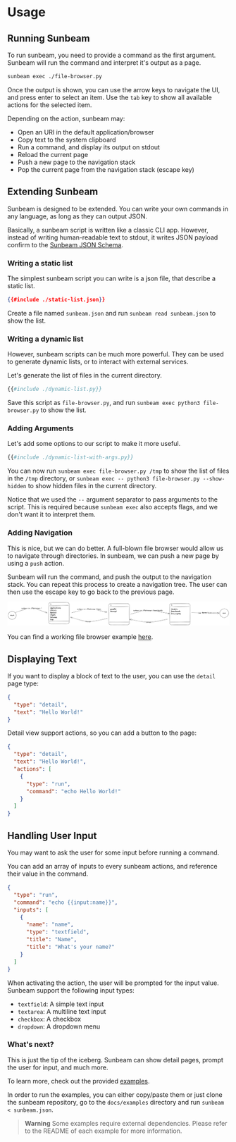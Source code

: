 # Usage

## Running Sunbeam

To run sunbeam, you need to provide a command as the first argument. Sunbeam will run the command and interpret it's output as a page.

```bash
sunbeam exec ./file-browser.py
```

Once the output is shown, you can use the arrow keys to navigate the UI, and press enter to select an item.
Use the `tab` key to show all available actions for the selected item.

Depending on the action, sunbeam may:

- Open an URI in the default application/browser
- Copy text to the system clipboard
- Run a command, and display its output on stdout
- Reload the current page
- Push a new page to the navigation stack
- Pop the current page from the navigation stack (escape key)

## Extending Sunbeam

Sunbeam is designed to be extended. You can write your own commands in any language, as long as they can output JSON.

Basically, a sunbeam script is written like a classic CLI app. However, instead of writing human-readable text to stdout, it writes JSON payload confirm to the [Sunbeam JSON Schema](https://raw.githubusercontent.com/pomdtr/sunbeam/main/schemas/page.schema.json).

### Writing a static list

The simplest sunbeam script you can write is a json file, that describe a static list.

```json
{{#include ./static-list.json}}
```

Create a file named `sunbeam.json` and run `sunbeam read sunbeam.json` to show the list.

### Writing a dynamic list

However, sunbeam scripts can be much more powerful. They can be used to generate dynamic lists, or to interact with external services.

Let's generate the list of files in the current directory.

```python
{{#include ./dynamic-list.py}}
```

Save this script as `file-browser.py`, and run `sunbeam exec python3 file-browser.py` to show the list.

### Adding Arguments

Let's add some options to our script to make it more useful.

```python
{{#include ./dynamic-list-with-args.py}}
```

You can now run `sunbeam exec file-browser.py /tmp` to show the list of files in the `/tmp` directory, or `sunbeam exec -- python3 file-browser.py --show-hidden` to show hidden files in the current directory.

Notice that we used the `--` argument separator to pass arguments to the script. This is required because `sunbeam exec` also accepts flags, and we don't want it to interpret them.

### Adding Navigation

This is nice, but we can do better. A full-blown file browser would allow us to navigate through directories.
In sunbeam, we can push a new page by using a `push` action.

Sunbeam will run the command, and push the output to the navigation stack.
You can repeat this process to create a navigation tree.
The user can then use the escape key to go back to the previous page.

![Navigation](./navigation.excalidraw.png)

You can find a working file browser example [here](../examples/file-browser/README.md).

## Displaying Text

If you want to display a block of text to the user, you can use the `detail` page type:

```json
{
  "type": "detail",
  "text": "Hello World!"
}
```

Detail view support actions, so you can add a button to the page:

```json
{
  "type": "detail",
  "text": "Hello World!",
  "actions": [
    {
      "type": "run",
      "command": "echo Hello World!"
    }
  ]
}
```

## Handling User Input

You may want to ask the user for some input before running a command.

You can add an array of inputs to every sunbeam actions, and reference their value in the command.

```json
{
  "type": "run",
  "command": "echo {{input:name}}",
  "inputs": [
    {
      "name": "name",
      "type": "textfield",
      "title": "Name",
      "title": "What's your name?"
    }
  ]
}
```

When activating the action, the user will be prompted for the input value.
Sunbeam support the following input types:

- `textfield`: A simple text input
- `textarea`: A multiline text input
- `checkbox`: A checkbox
- `dropdown`: A dropdown menu

### What's next?

This is just the tip of the iceberg. Sunbeam can show detail pages, prompt the user for input, and much more.

To learn more, check out the provided [examples](../examples/index.md).

In order to run the examples, you can either copy/paste them or just clone the sunbeam repository, go to the `docs/examples` directory and run `sunbeam < sunbeam.json`.

> **Warning** Some examples require external dependencies. Please refer to the README of each example for more information.
